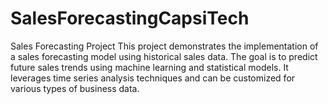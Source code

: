 # SalesForecastingCapsiTech
Sales Forecasting Project  This project demonstrates the implementation of a sales forecasting model using historical sales data. The goal is to predict future sales trends using machine learning and statistical models. It leverages time series analysis techniques and can be customized for various types of business data.
